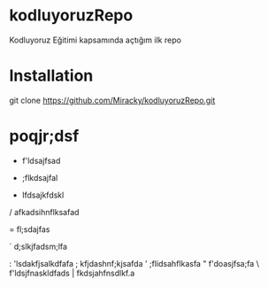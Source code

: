 # kodluyoruzRepo
Kodluyoruz Eğitimi kapsamında açtığım ilk repo

# Installation
git clone https://github.com/Miracky/kodluyoruzRepo.git

# poqjr;dsf

- f'ldsajfsad

+ ;flkdsajfal
 
* lfdsajkfdskl

/ afkadsihnflksafad

= fl;sdajfas

` d;slkjfadsm;lfa 

: 'lsdakfjsalkdfafa
; kfjdashnf;kjsafda
' ;flidsahflkasfa
" f'doasjfsa;fa
\ f'ldsjfnaskldfads
| fkdsjahfnsdlkf.a

